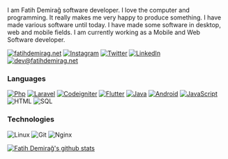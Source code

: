 
<!--Introduction -->
I am Fatih Demirağ software developer. I love the computer and programming. It really makes me very happy to produce something. I have made various software until today. I have made some software in desktop, web and mobile fields. I am currently working as a Mobile and Web Software developer.
<br>

[![fatihdemirag.net](https://img.shields.io/static/v1?label=fatihdemirag.net&message=%20&color=blue&logo=&style=flat-square&logoColor=white)](https://fatihdemirag.net/)
[![Instagram](https://img.shields.io/static/v1?label=Instagram&message=%20&color=blue&logo=Instagram&style=flat-square&logoColor=white)](https://www.instagram.com/fdemirag/)
[![Twitter](https://img.shields.io/static/v1?label=Twitter&message=%20&color=blue&logo=Twitter&style=flat-square&logoColor=white)](https://www.twitter.com/fatihdmrg/)
[![LinkedIn](https://img.shields.io/static/v1?label=LinkedIn&message=%20&color=blue&logo=Linkedin&style=flat-square&logoColor=white)](https://www.linkedin.com/in/fatihdemirag/)
[![dev@fatihdemirag.net](https://img.shields.io/static/v1?label=dev@fatihdemirag.net&message=%20&color=blue&logo=gmail&style=flat-square&logoColor=white)](mailto:dev@fatihdemirag.net)

### Languages
[![Php](https://img.shields.io/badge/-Php-000?&logo=Php&logoColor=FCC624)](https://github.com/fatihdemirag?tab=repositories&q=&type=&language=php)
[![Laravel](https://img.shields.io/badge/-Laravel-000?&logo=Laravel&logoColor=FCC624)](https://github.com/fatihdemirag?tab=repositories&q=&type=&language=laravel)
[![Codeigniter](https://img.shields.io/badge/-Codeigniter-000?&logo=Codeigniter&logoColor=FCC624)](https://github.com/fatihdemirag?tab=repositories&q=&type=&language=codeigniter)
[![Flutter](https://img.shields.io/badge/-Flutter-000?&logo=Flutter&logoColor=FCC624)](https://github.com/fatihdemirag?tab=repositories&q=&type=&language=flutter)
[![Java](https://img.shields.io/badge/-Java-000?&logo=Java&logoColor=FCC624)](https://github.com/fatihdemirag?tab=repositories&q=&type=&language=java)
[![Android](https://img.shields.io/badge/-Android-000?&logo=Android&logoColor=FCC624)](https://github.com/fatihdemirag?tab=repositories&q=&type=&language=android)
[![JavaScript](https://img.shields.io/badge/-JavaScript-000?&logo=JavaScript&logoColor=FCC624)](https://github.com/fatihdemirag?tab=repositories&q=&type=&language=javascript)
![HTML](https://img.shields.io/badge/-Html-000?&logo=Html5&logoColor=FCC624)
![SQL](https://img.shields.io/badge/-SQL-000?&logo=MySQL&logoColor=FCC624)

### Technologies

![Linux](https://img.shields.io/badge/-Linux-000?&logo=Linux&logoColor=FCC624)
![Git](https://img.shields.io/badge/-Git-000?&logo=Git&logoColor=FCC624)
![Nginx](https://img.shields.io/badge/-Nginx-000?&logo=Nginx&logoColor=FCC624)


<p> <!-- GitHub README Stats -->
  <a href="https://gitstats.me/fatihdemirag" target="_blank">
    <img width="auto" height="auto" align="center" alt="Fatih Demirağ's github stats" 
         src="https://github-readme-stats.vercel.app/api?username=fatihdemirag&show_icons=true&theme=algolia&count_private=true&include_all_commits=true" />

  </a>
</p>
